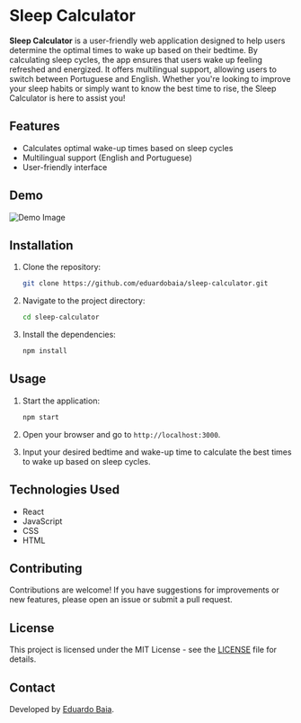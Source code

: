 # Sleep Calculator

**Sleep Calculator** is a user-friendly web application designed to help users determine the optimal times to wake up based on their bedtime. By calculating sleep cycles, the app ensures that users wake up feeling refreshed and energized. It offers multilingual support, allowing users to switch between Portuguese and English. Whether you're looking to improve your sleep habits or simply want to know the best time to rise, the Sleep Calculator is here to assist you!

## Features

- Calculates optimal wake-up times based on sleep cycles
- Multilingual support (English and Portuguese)
- User-friendly interface

## Demo

![Demo Image](link-to-your-demo-image)

## Installation

1. Clone the repository:
   ```bash
   git clone https://github.com/eduardobaia/sleep-calculator.git
   ```

2. Navigate to the project directory:
   ```bash
   cd sleep-calculator
   ```

3. Install the dependencies:
   ```bash
   npm install
   ```

## Usage

1. Start the application:
   ```bash
   npm start
   ```

2. Open your browser and go to `http://localhost:3000`.

3. Input your desired bedtime and wake-up time to calculate the best times to wake up based on sleep cycles.

## Technologies Used

- React
- JavaScript
- CSS
- HTML

## Contributing

Contributions are welcome! If you have suggestions for improvements or new features, please open an issue or submit a pull request.

## License

This project is licensed under the MIT License - see the [LICENSE](LICENSE) file for details.

## Contact

Developed by [Eduardo Baia](https://github.com/eduardobaia).
